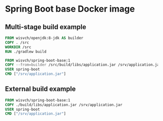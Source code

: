 # Spring Boot base Docker image

## Multi-stage build example
```Dockerfile
FROM wisvch/openjdk:8-jdk AS builder
COPY . /src
WORKDIR /src
RUN ./gradlew build

FROM wisvch/spring-boot-base:1
COPY --from=builder /src/build/libs/application.jar /srv/application.jar
USER spring-boot
CMD ["/srv/application.jar"]
```

## External build example
```Dockerfile
FROM wisvch/spring-boot-base:1
COPY ./build/libs/application.jar /srv/application.jar
USER spring-boot
CMD ["/srv/application.jar"]
```
